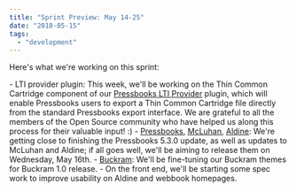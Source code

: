 ```yaml
---
title: "Sprint Preview: May 14-25"
date: "2018-05-15"
tags: 
  - "development"
---
```


Here's what we're working on this sprint:

\- LTI provider plugin: This week, we'll be working on the Thin Common Cartridge component of our [Pressbooks LTI Provider](https://github.com/pressbooks/pressbooks-lti-provider) plugin, which will enable Pressbooks users to export a Thin Common Cartridge file directly from the standard Pressbooks export interface. We are grateful to all the members of the Open Source community who have helped us along this process for their valuable input! :) - [Pressbooks](https://github.com/pressbooks/pressbooks/projects/19), [McLuhan](https://github.com/pressbooks/pressbooks-book/projects/6), [Aldine](https://github.com/pressbooks/pressbooks-aldine/projects/6): We're getting close to finishing the Pressbooks 5.3.0 update, as well as updates to McLuhan and Aldine; if all goes well, we'll be aiming to release them on Wednesday, May 16th. - [Buckram](https://github.com/pressbooks/buckram/projects/1): We'll be fine-tuning our Buckram themes for Buckram 1.0 release. - On the front end, we'll be starting some spec work to improve usability on Aldine and webbook homepages.
